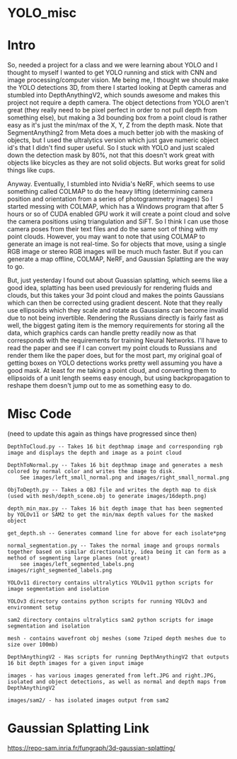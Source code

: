 # YOLO_misc

# Intro

So, needed a project for a class and we were learning about YOLO and I thought to myself I wanted to get YOLO running and stick with CNN and image processing/computer vision. Me being me, I thought we should make the YOLO detections 3D, from there I started looking at Depth cameras and stumbled into DepthAnythingV2, which sounds awesome and makes this project not require a depth camera. The object detections from YOLO aren't great (they really need to be pixel perfect in order to not pull depth from something else), but making a 3d bounding box from a point cloud is rather easy as it's just the min/max of the X, Y, Z from the depth mask. Note that SegmentAnything2 from Meta does a much better job with the masking of objects, but I used the ultralytics version which just gave numeric object id's that I didn't find super useful. So I stuck with YOLO and just scaled down the detection mask by 80%, not that this doesn't work great with objects like bicycles as they are not solid objects. But works great for solid things like cups.

Anyway. Eventually, I stumbled into Nvidia's NeRF, which seems to use something called COLMAP to do the heavy lifting (determining camera position and orientation from a series of photogrammetry images) So I started messing with COLMAP, which has a Windows program that after 5 hours or so of CUDA enabled GPU work it will create a point cloud and solve the camera positions using triangulation and SiFT. So I think I can use those camera poses from their text files and do the same sort of thing with my point clouds. However, you may want to note that using COLMAP to generate an image is not real-time. So for objects that move, using a single RGB image or stereo RGB images will be much much faster. But if you can generate a map offline, COLMAP, NeRF, and Gaussian Splatting are the way to go.

But, just yesterday I found out about Guassian splatting, which seems like a good idea, splatting has been used previously for rendering fluids and clouds, but this takes your 3d point cloud and makes the points Gaussians which can then be corrected using gradient descent. Note that they really use ellipsoids which they scale and rotate as Gaussians can become invalid due to not being invertible. Rendering the Russians directly is fairly fast as well, the biggest gating item is the memory requirements for storing all the data, which graphics cards can handle pretty readily now as that corresponds with the requirements for training Neural Networks. I'll have to read the paper and see if I can convert my point clouds to Russians and render them like the paper does, but for the most part, my original goal of getting boxes on YOLO detections works pretty well assuming you have a good mask. At least for me taking a point cloud, and converting them to ellipsoids of a unit length seems easy enough, but using backpropagation to reshape them doesn't jump out to me as something easy to do.

# Misc Code
(need to update this again as things have progressed since then)

	DepthToCloud.py -- Takes 16 bit depthmap image and corresponding rgb image and displays the depth and image as a point cloud

	DepthToNormal.py -- Takes 16 bit depthmap image and generates a mesh colored by normal color and writes the image to disk.
		See images/left_small_normal.png and images/right_small_normal.png

	ObjToDepth.py -- Takes a OBJ file and writes the depth map to disk (used with mesh/depth_scene.obj to generate images/16depth.png)

	depth_min_max.py -- Takes 16 bit depth image that has been segmented by YOLOv11 or SAM2 to get the min/max depth values for the masked object

	get_depth.sh -- Generates command line for above for each isolate*png

	normal_segmentation.py -- Takes the normal image and groups normals together based on similar directionality, idea being it can form as a method of segmenting large planes (not great)
		see images/left_segmented_labels.png images/right_segmented_labels.png

	YOLOv11 directory contains ultralytics YOLOv11 python scripts for image segmentation and isolation

	YOLOv3 directory contains python scripts for running YOLOv3 and environment setup

	sam2 directory contains ultralytics sam2 python scripts for image segmentation and isolation

	mesh - contains wavefront obj meshes (some 7ziped depth meshes due to size over 100mb)

	DepthAnythingV2 - Has scripts for running DepthAnythingV2 that outputs 16 bit depth images for a given input image

	images - has various images generated from left.JPG and right.JPG, isolated and object detections, as well as normal and depth maps from DepthAnythingV2

	images/sam2/ - has isolated images output from sam2

# Gaussian Splatting Link

https://repo-sam.inria.fr/fungraph/3d-gaussian-splatting/

